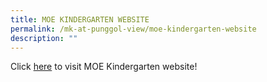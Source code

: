 ```yaml
---
title: MOE KINDERGARTEN WEBSITE
permalink: /mk-at-punggol-view/moe-kindergarten-website
description: ""
---
```

Click [here](https://www.moe.gov.sg/preschool/moe-kindergarten) to visit MOE Kindergarten website!